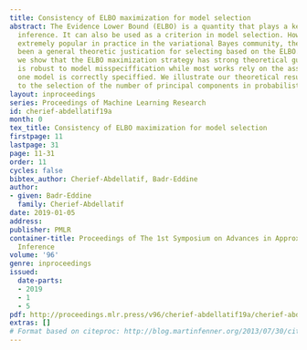 ```yaml
---
title: Consistency of ELBO maximization for model selection
abstract: The Evidence Lower Bound (ELBO) is a quantity that plays a key role in variational
  inference. It can also be used as a criterion in model selection. However, though
  extremely popular in practice in the variational Bayes community, there has never
  been a general theoretic justication for selecting based on the ELBO. In this paper,
  we show that the ELBO maximization strategy has strong theoretical guarantees, and
  is robust to model misspeciffication while most works rely on the assumption that
  one model is correctly speciffied. We illustrate our theoretical results by an application
  to the selection of the number of principal components in probabilistic PCA.
layout: inproceedings
series: Proceedings of Machine Learning Research
id: cherief-abdellatif19a
month: 0
tex_title: Consistency of ELBO maximization for model selection
firstpage: 11
lastpage: 31
page: 11-31
order: 11
cycles: false
bibtex_author: Cherief-Abdellatif, Badr-Eddine
author:
- given: Badr-Eddine
  family: Cherief-Abdellatif
date: 2019-01-05
address: 
publisher: PMLR
container-title: Proceedings of The 1st Symposium on Advances in Approximate Bayesian
  Inference
volume: '96'
genre: inproceedings
issued:
  date-parts:
  - 2019
  - 1
  - 5
pdf: http://proceedings.mlr.press/v96/cherief-abdellatif19a/cherief-abdellatif19a.pdf
extras: []
# Format based on citeproc: http://blog.martinfenner.org/2013/07/30/citeproc-yaml-for-bibliographies/
---
```

